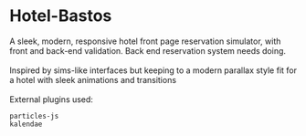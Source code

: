 # Hotel-Bastos
A sleek, modern, responsive hotel front page reservation simulator, with front and back-end validation.
Back end reservation system needs doing.
<br>
<br>
Inspired by sims-like interfaces but keeping to a modern parallax style fit for a hotel with sleek animations and transitions
<br><br>
External plugins used:
<br>
```
particles-js
kalendae
```

